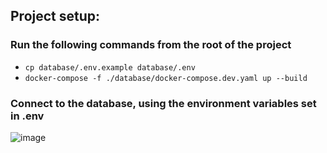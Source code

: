 ## Project setup:

### Run the following commands from the root of the project
* `cp database/.env.example database/.env`
* `docker-compose -f ./database/docker-compose.dev.yaml up --build`

### Connect to the database, using the environment variables set in .env
![image](https://github.com/kea-semester-1/Semester-Project/assets/82436992/863cc7d4-5350-4b97-93e8-655e0f75b275)

